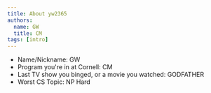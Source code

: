 ```yaml
---
title: About yw2365
authors:
  name: GW
  title: CM
tags: [intro]
---
```


- Name/Nickname: GW
- Program you're in at Cornell: CM
- Last TV show you binged, or a movie you watched: GODFATHER
- Worst CS Topic: NP Hard
